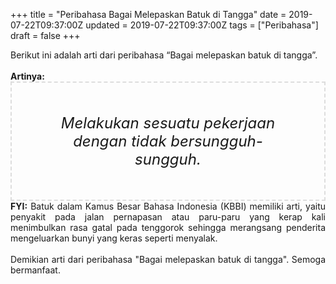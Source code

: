 +++
title = "Peribahasa Bagai Melepaskan Batuk di Tangga"
date = 2019-07-22T09:37:00Z
updated = 2019-07-22T09:37:00Z
tags = ["Peribahasa"]
draft = false
+++

<div dir="ltr" style="text-align: left;" trbidi="on"><div style="text-align: justify;">Berikut ini adalah arti dari peribahasa “Bagai melepaskan batuk di tangga”.</div><br /><div style="text-align: justify;"><b>Artinya:</b></div><div style="border: 2px dashed #ddd; font-size: 24px; height: auto; margin: 0 auto; padding: 50px; text-align: center; width: auto;"><i>Melakukan sesuatu pekerjaan dengan tidak bersungguh-sungguh.</i></div><div style="text-align: justify;"><b>FYI:</b> Batuk dalam Kamus Besar Bahasa Indonesia (KBBI) memiliki arti, yaitu penyakit pada jalan pernapasan atau paru-paru yang kerap kali menimbulkan rasa gatal pada tenggorok sehingga merangsang penderita mengeluarkan bunyi yang keras seperti menyalak.<br /><br /></div><div style="text-align: justify;">Demikian arti dari peribahasa "Bagai melepaskan batuk di tangga". Semoga bermanfaat.</div></div>
